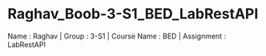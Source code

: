 # Raghav_Boob-3-S1_BED_LabRestAPI
Name : Raghav | Group : 3-S1 | Course Name : BED | Assignment : LabRestAPI

